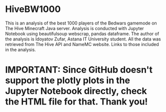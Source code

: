 # HiveBW1000
This is an analysis of the best 1000 players of the Bedwars gamemode on The Hive Minecraft Java server. Analysis is conducted with Jupyter Notebook using beautifulsoup webscrap, pandas dataframe. The author of the analysis is Idoyatov Zufar, Astana IT University student. All the data was retrieved from The Hive API and NameMC website. Links to those included in the analysis. 

# **IMPORTANT: Since GitHub doesn't support the plotly plots in the Jupyter Notebook directly, check the HTML file for that. Thank you!** 
